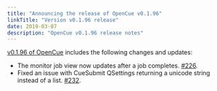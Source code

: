 ```yaml
---
title: "Announcing the release of OpenCue v0.1.96"
linkTitle: "Version v0.1.96 release"
date: 2019-03-07
description: "OpenCue v0.1.96 release notes"
---
```


[v0.1.96 of OpenCue](https://github.com/imageworks/OpenCue/releases/tag/v0.1.96)
includes the following changes and updates:

*   The monitor job view now updates after a job completes.
    [#226](https://github.com/imageworks/OpenCue/pull/226).
*   Fixed an issue with CueSubmit QSettings returning a
    unicode string instead of a list.
    [#232](https://github.com/imageworks/OpenCue/pull/232).
